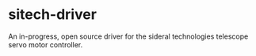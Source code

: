# sitech-driver

An in-progress, open source driver for the sideral technologies telescope servo motor controller.
